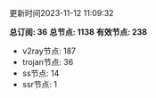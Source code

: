 更新时间2023-11-12 11:09:32

**总订阅: 36**
**总节点: 1138**
**有效节点: 238**
- v2ray节点: 187
- trojan节点: 36
- ss节点: 14
- ssr节点: 1
